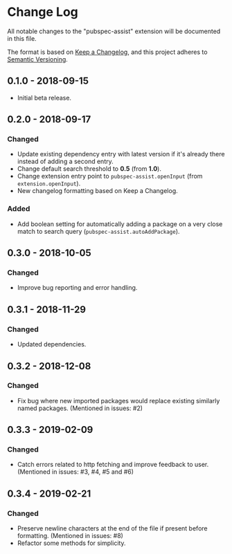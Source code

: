 # Change Log

All notable changes to the "pubspec-assist" extension will be documented in this file.

The format is based on [Keep a Changelog](https://keepachangelog.com/en/1.0.0/),
and this project adheres to [Semantic Versioning](https://semver.org/spec/v2.0.0.html).

## 0.1.0 - 2018-09-15

- Initial beta release.

## 0.2.0 - 2018-09-17

### Changed

- Update existing dependency entry with latest version if it's already there instead of adding a second entry.
- Change default search threshold to **0.5** (from **1.0**).
- Change extension entry point to `pubspec-assist.openInput` (from `extension.openInput`).
- New changelog formatting based on Keep a Changelog.

### Added

- Add boolean setting for automatically adding a package on a very close match to search query (`pubspec-assist.autoAddPackage`).

## 0.3.0 - 2018-10-05

### Changed

- Improve bug reporting and error handling.

## 0.3.1 - 2018-11-29

### Changed

- Updated dependencies.

## 0.3.2 - 2018-12-08

### Changed

- Fix bug where new imported packages would replace existing similarly named packages. (Mentioned in issues: #2)

## 0.3.3 - 2019-02-09

### Changed

- Catch errors related to http fetching and improve feedback to user. (Mentioned in issues: #3, #4, #5 and #6)

## 0.3.4 - 2019-02-21

### Changed

- Preserve newline characters at the end of the file if present before formatting. (Mentioned in issues: #8)
- Refactor some methods for simplicity.
